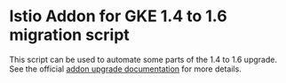 # Istio Addon for GKE 1.4 to 1.6 migration script

This script can be used to automate some parts of the 1.4 to 1.6 upgrade. 
See the official [addon upgrade documentation](https://cloud.google.com/istio/docs/istio-on-gke/upgrade-with-operator)
for more details.
